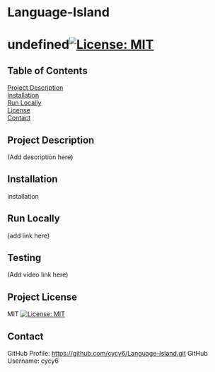 # Language-Island


  # undefined[![License: MIT](https://img.shields.io/badge/License-MIT-yellow.svg)](https://opensource.org/licenses/MIT)
  ## Table of Contents  
  [Project Description](#Project-Description)  
  [Installation](#Installation)  
  [Run Locally](#Run-Locally)     
  [License](#Project-License)  
  [Contact](#Contact)  
  ## Project Description
  (Add description here)
  ## Installation
  installation
  ## Run Locally
  (add link here)
  ## Testing
  (Add video link here)
  ## Project License
  MIT
  [![License: MIT](https://img.shields.io/badge/License-MIT-yellow.svg)](https://opensource.org/licenses/MIT)
  ## Contact
  GitHub Profile: https://github.com/cycy6/Language-Island.git
  GitHub Username: cycy6
  